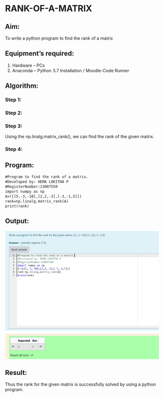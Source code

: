 # RANK-OF-A-MATRIX
## Aim:
To write a python program to find the rank of a matrix
## Equipment’s required:
1. 	Hardware – PCs
2. 	Anaconda – Python 3.7 Installation / Moodle-Code Runner
## Algorithm:
### Step 1: 
### Step 2: 
### Step 3: 
Using the np.linalg.matrix_rank(), we can find the rank of the given matrix.
### Step 4: 
## Program:
```
#Program to find the rank of a matrix.
#Developed by: HEMA LOKITHA P
#RegisterNumber:23007550
import numpy as np
A=([[5,-3,-10],[2,2,-3],[-3,-1,5]])
rank=np.linalg.matrix_rank(A)
print(rank)
```
## Output:
![OUTPUT](<Screenshot 2023-12-18 173613.png>)
## Result:
Thus the rank for the given matrix is successfully solved by  using a python program.


